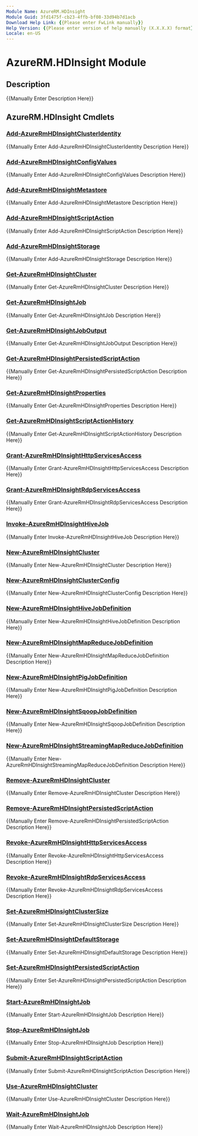 ```yaml
---
Module Name: AzureRM.HDInsight
Module Guid: 3fd1475f-cb23-4ffb-bf08-33d94b7d1acb
Download Help Link: {{Please enter FwLink manually}}
Help Version: {{Please enter version of help manually (X.X.X.X) format}}
Locale: en-US
---
```


# AzureRM.HDInsight Module
## Description
{{Manually Enter Description Here}}

## AzureRM.HDInsight Cmdlets
### [Add-AzureRmHDInsightClusterIdentity](Add-AzureRmHDInsightClusterIdentity.md)
{{Manually Enter Add-AzureRmHDInsightClusterIdentity Description Here}}

### [Add-AzureRmHDInsightConfigValues](Add-AzureRmHDInsightConfigValues.md)
{{Manually Enter Add-AzureRmHDInsightConfigValues Description Here}}

### [Add-AzureRmHDInsightMetastore](Add-AzureRmHDInsightMetastore.md)
{{Manually Enter Add-AzureRmHDInsightMetastore Description Here}}

### [Add-AzureRmHDInsightScriptAction](Add-AzureRmHDInsightScriptAction.md)
{{Manually Enter Add-AzureRmHDInsightScriptAction Description Here}}

### [Add-AzureRmHDInsightStorage](Add-AzureRmHDInsightStorage.md)
{{Manually Enter Add-AzureRmHDInsightStorage Description Here}}

### [Get-AzureRmHDInsightCluster](Get-AzureRmHDInsightCluster.md)
{{Manually Enter Get-AzureRmHDInsightCluster Description Here}}

### [Get-AzureRmHDInsightJob](Get-AzureRmHDInsightJob.md)
{{Manually Enter Get-AzureRmHDInsightJob Description Here}}

### [Get-AzureRmHDInsightJobOutput](Get-AzureRmHDInsightJobOutput.md)
{{Manually Enter Get-AzureRmHDInsightJobOutput Description Here}}

### [Get-AzureRmHDInsightPersistedScriptAction](Get-AzureRmHDInsightPersistedScriptAction.md)
{{Manually Enter Get-AzureRmHDInsightPersistedScriptAction Description Here}}

### [Get-AzureRmHDInsightProperties](Get-AzureRmHDInsightProperties.md)
{{Manually Enter Get-AzureRmHDInsightProperties Description Here}}

### [Get-AzureRmHDInsightScriptActionHistory](Get-AzureRmHDInsightScriptActionHistory.md)
{{Manually Enter Get-AzureRmHDInsightScriptActionHistory Description Here}}

### [Grant-AzureRmHDInsightHttpServicesAccess](Grant-AzureRmHDInsightHttpServicesAccess.md)
{{Manually Enter Grant-AzureRmHDInsightHttpServicesAccess Description Here}}

### [Grant-AzureRmHDInsightRdpServicesAccess](Grant-AzureRmHDInsightRdpServicesAccess.md)
{{Manually Enter Grant-AzureRmHDInsightRdpServicesAccess Description Here}}

### [Invoke-AzureRmHDInsightHiveJob](Invoke-AzureRmHDInsightHiveJob.md)
{{Manually Enter Invoke-AzureRmHDInsightHiveJob Description Here}}

### [New-AzureRmHDInsightCluster](New-AzureRmHDInsightCluster.md)
{{Manually Enter New-AzureRmHDInsightCluster Description Here}}

### [New-AzureRmHDInsightClusterConfig](New-AzureRmHDInsightClusterConfig.md)
{{Manually Enter New-AzureRmHDInsightClusterConfig Description Here}}

### [New-AzureRmHDInsightHiveJobDefinition](New-AzureRmHDInsightHiveJobDefinition.md)
{{Manually Enter New-AzureRmHDInsightHiveJobDefinition Description Here}}

### [New-AzureRmHDInsightMapReduceJobDefinition](New-AzureRmHDInsightMapReduceJobDefinition.md)
{{Manually Enter New-AzureRmHDInsightMapReduceJobDefinition Description Here}}

### [New-AzureRmHDInsightPigJobDefinition](New-AzureRmHDInsightPigJobDefinition.md)
{{Manually Enter New-AzureRmHDInsightPigJobDefinition Description Here}}

### [New-AzureRmHDInsightSqoopJobDefinition](New-AzureRmHDInsightSqoopJobDefinition.md)
{{Manually Enter New-AzureRmHDInsightSqoopJobDefinition Description Here}}

### [New-AzureRmHDInsightStreamingMapReduceJobDefinition](New-AzureRmHDInsightStreamingMapReduceJobDefinition.md)
{{Manually Enter New-AzureRmHDInsightStreamingMapReduceJobDefinition Description Here}}

### [Remove-AzureRmHDInsightCluster](Remove-AzureRmHDInsightCluster.md)
{{Manually Enter Remove-AzureRmHDInsightCluster Description Here}}

### [Remove-AzureRmHDInsightPersistedScriptAction](Remove-AzureRmHDInsightPersistedScriptAction.md)
{{Manually Enter Remove-AzureRmHDInsightPersistedScriptAction Description Here}}

### [Revoke-AzureRmHDInsightHttpServicesAccess](Revoke-AzureRmHDInsightHttpServicesAccess.md)
{{Manually Enter Revoke-AzureRmHDInsightHttpServicesAccess Description Here}}

### [Revoke-AzureRmHDInsightRdpServicesAccess](Revoke-AzureRmHDInsightRdpServicesAccess.md)
{{Manually Enter Revoke-AzureRmHDInsightRdpServicesAccess Description Here}}

### [Set-AzureRmHDInsightClusterSize](Set-AzureRmHDInsightClusterSize.md)
{{Manually Enter Set-AzureRmHDInsightClusterSize Description Here}}

### [Set-AzureRmHDInsightDefaultStorage](Set-AzureRmHDInsightDefaultStorage.md)
{{Manually Enter Set-AzureRmHDInsightDefaultStorage Description Here}}

### [Set-AzureRmHDInsightPersistedScriptAction](Set-AzureRmHDInsightPersistedScriptAction.md)
{{Manually Enter Set-AzureRmHDInsightPersistedScriptAction Description Here}}

### [Start-AzureRmHDInsightJob](Start-AzureRmHDInsightJob.md)
{{Manually Enter Start-AzureRmHDInsightJob Description Here}}

### [Stop-AzureRmHDInsightJob](Stop-AzureRmHDInsightJob.md)
{{Manually Enter Stop-AzureRmHDInsightJob Description Here}}

### [Submit-AzureRmHDInsightScriptAction](Submit-AzureRmHDInsightScriptAction.md)
{{Manually Enter Submit-AzureRmHDInsightScriptAction Description Here}}

### [Use-AzureRmHDInsightCluster](Use-AzureRmHDInsightCluster.md)
{{Manually Enter Use-AzureRmHDInsightCluster Description Here}}

### [Wait-AzureRmHDInsightJob](Wait-AzureRmHDInsightJob.md)
{{Manually Enter Wait-AzureRmHDInsightJob Description Here}}

